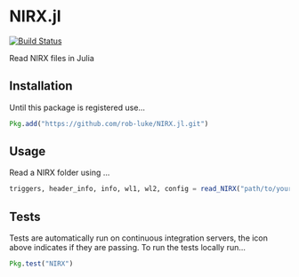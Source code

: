 # NIRX.jl

[![Build Status](https://travis-ci.com/rob-luke/NIRX.jl.svg?branch=master)](https://travis-ci.com/rob-luke/NIRX.jl)

Read NIRX files in Julia


## Installation

Until this package is registered use...
```julia
Pkg.add("https://github.com/rob-luke/NIRX.jl.git")
```


## Usage

Read a NIRX folder using ...
```julia
triggers, header_info, info, wl1, wl2, config = read_NIRX("path/to/your/data")
```

## Tests

Tests are automatically run on continuous integration servers, the icon above indicates if they are passing. To run the tests locally run...
```julia
Pkg.test("NIRX")
```
